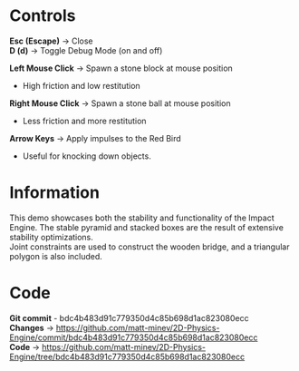# Controls

**Esc (Escape)** → Close  
**D (d)** → Toggle Debug Mode (on and off)

**Left Mouse Click** → Spawn a stone block at mouse position

- High friction and low restitution

**Right Mouse Click** → Spawn a stone ball at mouse position

- Less friction and more restitution

**Arrow Keys** → Apply impulses to the Red Bird

- Useful for knocking down objects.

# Information

This demo showcases both the stability and functionality of the Impact Engine. The stable pyramid and stacked boxes are the result of extensive stability optimizations.  
Joint constraints are used to construct the wooden bridge, and a triangular polygon is also included.

# Code

**Git commit** - bdc4b483d91c779350d4c85b698d1ac823080ecc  
**Changes** → https://github.com/matt-minev/2D-Physics-Engine/commit/bdc4b483d91c779350d4c85b698d1ac823080ecc  
**Code** → https://github.com/matt-minev/2D-Physics-Engine/tree/bdc4b483d91c779350d4c85b698d1ac823080ecc
